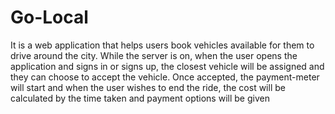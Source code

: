 # Go-Local
It is a web application that helps users book vehicles available for them to drive around the city. While the server is on, when the user opens the application and signs in or signs up, the closest vehicle will be assigned and they can choose to accept the vehicle. Once accepted, the payment-meter will start and when the user wishes to end the ride, the cost will be calculated by the time taken and payment options will be given
